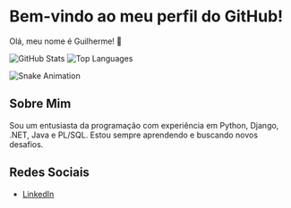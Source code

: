 # Bem-vindo ao meu perfil do GitHub!

Olá, meu nome é Guilherme! 👾

![GitHub Stats](https://github-readme-stats.vercel.app/api?username=Guilherme-Henrique-Leite&show_icons=true&theme=react&include_all_commits=true&count_private=true)
![Top Languages](https://github-readme-stats.vercel.app/api/top-langs/?username=Guilherme-Henrique-Leite&layout=compact&langs_count=7&theme=react)

![Snake Animation](https://github.com/Guilherme-Henrique-Leite/Guilherme-Henrique-Leite/blob/output/github-contribution-grid-snake.svg)

## Sobre Mim

Sou um entusiasta da programação com experiência em Python, Django, .NET, Java e PL/SQL. Estou sempre aprendendo e buscando novos desafios.

## Redes Sociais

- [LinkedIn](https://www.linkedin.com/in/guilhermehlalbuquerque/)

